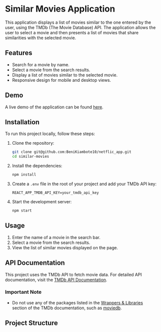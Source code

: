 # Similar Movies Application

This application displays a list of movies similar to the one entered by the user, using the TMDb (The Movie Database) API. The application allows the user to select a movie and then presents a list of movies that share similarities with the selected movie.

## Features
- Search for a movie by name.
- Select a movie from the search results.
- Display a list of movies similar to the selected movie.
- Responsive design for mobile and desktop views.

## Demo
A live demo of the application can be found [here](https://netflic-app.onrender.com/).

## Installation
To run this project locally, follow these steps:

1. Clone the repository:
    ```bash
    git clone git@github.com:BeniKiambote10/netflic_app.git
    cd similar-movies
    ```

2. Install the dependencies:
    ```bash
    npm install
    ```

3. Create a `.env` file in the root of your project and add your TMDb API key:
    ```env
    REACT_APP_TMDB_API_KEY=your_tmdb_api_key
    ```

4. Start the development server:
    ```bash
    npm start
    ```

## Usage
1. Enter the name of a movie in the search bar.
2. Select a movie from the search results.
3. View the list of similar movies displayed on the page.

## API Documentation
This project uses the TMDb API to fetch movie data. For detailed API documentation, visit the [TMDb API Documentation](https://developer.themoviedb.org/docs).

### Important Note
- Do not use any of the packages listed in the [Wrappers & Libraries](https://developer.themoviedb.org/docs/wrappers-and-libraries) section of the TMDb documentation, such as [moviedb](https://github.com/impronunciable/moviedb).

## Project Structure
